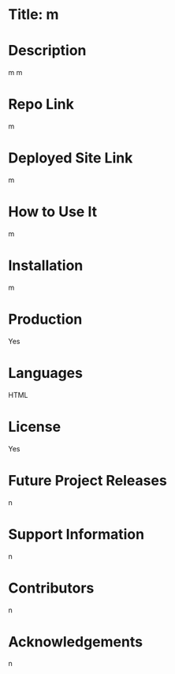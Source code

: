 
# Title: m

# Description
m
m

# Repo Link
m

# Deployed Site Link
m

# How to Use It
m

# Installation
m

# Production
Yes

# Languages
HTML

# License
Yes

# Future Project Releases
n

# Support Information
n

# Contributors
n

# Acknowledgements
n
